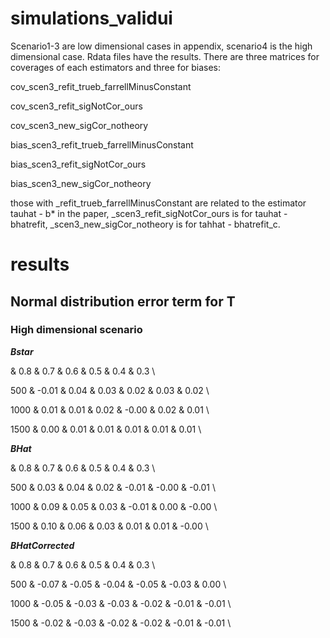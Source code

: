 # simulations_validui

Scenario1-3 are low dimensional cases in appendix, scenario4 is the high dimensional case.
Rdata files have the results. There are three matrices for coverages of each estimators and three for biases:



cov_scen3_refit_trueb_farrellMinusConstant

cov_scen3_refit_sigNotCor_ours

cov_scen3_new_sigCor_notheory



bias_scen3_refit_trueb_farrellMinusConstant

bias_scen3_refit_sigNotCor_ours 

bias_scen3_new_sigCor_notheory 



those with _refit_trueb_farrellMinusConstant are related to the estimator tauhat - b* in the paper,
_scen3_refit_sigNotCor_ours is for tauhat - bhatrefit,
_scen3_new_sigCor_notheory is for tahhat - bhatrefit_c.

# results


## Normal distribution error term for T


### High dimensional scenario

***Bstar***

  
 & 0.8 & 0.7 & 0.6 & 0.5 & 0.4 & 0.3 \\ 
 
 

  
500 & -0.01 & 0.04 & 0.03 & 0.02 & 0.03 & 0.02 \\ 
 

  1000 & 0.01 & 0.01 & 0.02 & -0.00 & 0.02 & 0.01 \\ 
 
  
  1500 & 0.00 & 0.01 & 0.01 & 0.01 & 0.01 & 0.01 \\ 
 
  




***BHat***

  
 & 0.8 & 0.7 & 0.6 & 0.5 & 0.4 & 0.3 \\ 
 
  
500 & 0.03 & 0.04 & 0.02 & -0.01 & -0.00 & -0.01 \\ 
 

  1000 & 0.09 & 0.05 & 0.03 & -0.01 & 0.00 & -0.00 \\ 
 
  1500 & 0.10 & 0.06 & 0.03 & 0.01 & 0.01 & -0.00 \\ 
 



***BHatCorrected***


 & 0.8 & 0.7 & 0.6 & 0.5 & 0.4 & 0.3 \\ 
 

500 & -0.07 & -0.05 & -0.04 & -0.05 & -0.03 & 0.00 \\ 
 
  1000 & -0.05 & -0.03 & -0.03 & -0.02 & -0.01 & -0.01 \\ 
 
  1500 & -0.02 & -0.03 & -0.02 & -0.02 & -0.01 & -0.01 \\ 
 

